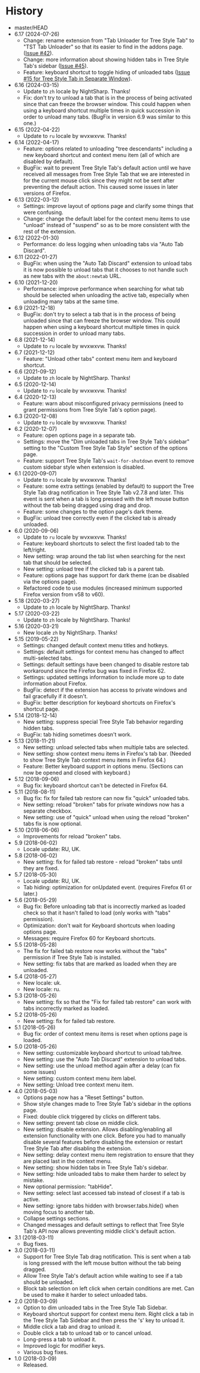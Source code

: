 # History

- master/HEAD
- 6.17 (2024-07-26)
  - Change: rename extension from "Tab Unloader for Tree Style Tab" to "TST Tab Unloader" so that its easier to find in the addons page. ([Issue #42](https://github.com/Lej77/tab-unloader-for-tree-style-tab/issues/42)).
  - Change: more information about showing hidden tabs in Tree Style Tab's sidebar ([Issue #45](https://github.com/Lej77/tab-unloader-for-tree-style-tab/issues/45)).
  - Feature: keyboard shortcut to toggle hiding of unloaded tabs ([Issue #15 for Tree Style Tab in Separate Window](https://github.com/Lej77/tree-style-tab-in-separate-window/issues/15)).
- 6.16 (2024-03-15)
  - Update to `zh` locale by NightSharp. Thanks!
  - Fix: don't try to unload a tab that is in the process of being activated since that can freeze the browser window. This could happen when using a keyboard shortcut multiple times in quick succession in order to unload many tabs. (BugFix in version 6.9 was similar to this one.)
- 6.15 (2022-04-22)
  - Update to `ru` locale by wvxwxvw. Thanks!
- 6.14 (2022-04-17)
  - Feature: options related to unloading "tree descendants" including a new keyboard shortcut and context menu item (all of which are disabled by default).
  - BugFix: wait to prevent Tree Style Tab's default action until we have received all messages from Tree Style Tab that we are interested in for the current mouse click since they might not be sent after preventing the default action. This caused some issues in later versions of Firefox.
- 6.13 (2022-03-12)
  - Settings: improve layout of options page and clarify some things that were confusing.
  - Change: change the default label for the context menu items to use "unload" instead of "suspend" so as to be more consistent with the rest of the extension.
- 6.12 (2022-01-30)
  - Performance: do less logging when unloading tabs via "Auto Tab Discard".
- 6.11 (2022-01-27)
  - BugFix: when using the "Auto Tab Discard" extension to unload tabs it is now possible to unload tabs that it chooses to not handle such as new tabs with the `about:newtab` URL.
- 6.10 (2021-12-20)
  - Performance: improve performance when searching for what tab should be selected when unloading the active tab, especially when unloading many tabs at the same time.
- 6.9 (2021-12-18)
  - BugFix: don't try to select a tab that is in the process of being unloaded since that can freeze the browser window. This could happen when using a keyboard shortcut multiple times in quick succession in order to unload many tabs.
- 6.8 (2021-12-14)
  - Update to `ru` locale by wvxwxvw. Thanks!
- 6.7 (2021-12-12)
  - Feature: "Unload other tabs" context menu item and keyboard shortcut.
- 6.6 (2021-09-12)
  - Update to `zh` locale by NightSharp. Thanks!
- 6.5 (2020-12-14)
  - Update to `ru` locale by wvxwxvw. Thanks!
- 6.4 (2020-12-13)
  - Feature: warn about misconfigured privacy permissions (need to grant permissions from Tree Style Tab's option page).
- 6.3 (2020-12-08)
  - Update to `ru` locale by wvxwxvw. Thanks!
- 6.2 (2020-12-07)
  - Feature: open options page in a separate tab.
  - Settings: move the "Dim unloaded tabs in Tree Style Tab's sidebar" setting to the "Custom Tree Style Tab Style" section of the options page.
  - Feature: support Tree Style Tab's `wait-for-shutdown` event to remove custom sidebar style when extension is disabled.
- 6.1 (2020-09-07)
  - Update to `ru` locale by wvxwxvw. Thanks!
  - Feature: some extra settings (enabled by default) to support the Tree Style Tab drag notification in Tree Style Tab v2.7.8 and later. This event is sent when a tab is long pressed with the left mouse button without the tab being dragged using drag and drop.
  - Feature: some changes to the option page's dark theme.
  - BugFix: unload tree correctly even if the clicked tab is already unloaded.
- 6.0 (2020-09-06)
  - Update to `ru` locale by wvxwxvw. Thanks!
  - Feature: keyboard shortcuts to select the first loaded tab to the left/right.
  - New setting: wrap around the tab list when searching for the next tab that should be selected.
  - New setting: unload tree if the clicked tab is a parent tab.
  - Feature: options page has support for dark theme (can be disabled via the options page).
  - Refactored code to use modules (increased minimum supported Firefox version from v58 to v60).
- 5.18 (2020-03-27)
  - Update to `zh` locale by NightSharp. Thanks!
- 5.17 (2020-03-22)
  - Update to `zh` locale by NightSharp. Thanks!
- 5.16 (2020-03-21)
  - New locale `zh` by NightSharp. Thanks!
- 5.15 (2019-05-22)
  - Settings: changed default context menu titles and hotkeys.
  - Settings: default settings for context menu has changed to affect multi-selected tabs.
  - Settings: default settings have been changed to disable restore tab workaround since the Firefox bug was fixed in Firefox 62.
  - Settings: updated settings information to include more up to date information about Firefox.
  - BugFix: detect if the extension has access to private windows and fail gracefully if it doesn't.
  - BugFix: better description for keyboard shortcuts on Firefox's shortcut page.
- 5.14 (2018-12-14)
  - New setting: suppress special Tree Style Tab behavior regarding hidden tabs.
  - BugFix: tab hiding sometimes doesn't work.
- 5.13 (2018-11-21)
  - New setting: unload selected tabs when multiple tabs are selected.
  - New setting: show context menu items in Firefox's tab bar. (Needed to show Tree Style Tab context menu items in Firefox 64.)
  - Feature: Better keyboard support in options menu. (Sections can now be opened and closed with keyboard.)
- 5.12 (2018-09-06)
  - Bug fix: keyboard shortcut can't be detected in Firefox 64.
- 5.11 (2018-08-11)
  - Bug fix: fix for failed tab restore can now fix "quick" unloaded tabs.
  - New setting: reload "broken" tabs for private windows now has a separate checkbox.
  - New setting: use of "quick" unload when using the reload "broken" tabs fix is now optional.
- 5.10 (2018-06-06)
  - Improvements for reload "broken" tabs.
- 5.9 (2018-06-02)
  - Locale update: RU, UK.
- 5.8 (2018-06-02)
  - New setting: fix for failed tab restore - reload "broken" tabs until they are fixed.
- 5.7 (2018-05-30)
  - Locale update: RU, UK.
  - Tab hiding: optimization for onUpdated event. (requires Firefox 61 or later.)
- 5.6 (2018-05-29)
  - Bug fix: Before unloading tab that is incorrectly marked as loaded check so that it hasn't failed to load (only works with "tabs" permission).
  - Optimization: don't wait for Keyboard shortcuts when loading options page.
  - Messages: require Firefox 60 for Keyboard shortcuts.
- 5.5 (2018-05-28)
  - The fix for failed tab restore now works without the "tabs" permission if Tree Style Tab is installed.
  - New setting: fix tabs that are marked as loaded when they are unloaded.
- 5.4 (2018-05-27)
  - New locale: uk.
  - New locale: ru.
- 5.3 (2018-05-26)
  - New setting: fix so that the "Fix for failed tab restore" can work with tabs incorrectly marked as loaded.
- 5.2 (2018-05-26)
  - New setting: fix for failed tab restore.
- 5.1 (2018-05-26)
  - Bug fix: order of context menu items is reset when options page is loaded.
- 5.0 (2018-05-26)
  - New setting: customizable keyboard shortcut to unload tab/tree.
  - New setting: use the "Auto Tab Discard" extension to unload tabs.
  - New setting: use the unload method again after a delay (can fix some issues)
  - New setting: custom context menu item label.
  - New setting: Unload tree context menu item.
- 4.0 (2018-05-03)
  - Options page now has a "Reset Settings" button.
  - Show style changes made to Tree Style Tab's sidebar in the options page.
  - Fixed: double click triggered by clicks on different tabs.
  - New setting: prevent tab close on middle click.
  - New setting: disable extension. Allows disabling/enabling all extension functionality with one click. Before you had to manually disable several features before disabling the extension or restart Tree Style Tab after disabling the extension.
  - New setting: delay context menu item registration to ensure that they are placed last in the context menu.
  - New setting: show hidden tabs in Tree Style Tab's sidebar.
  - New setting: hide unloaded tabs to make them harder to select by mistake.
  - New optional permission: "tabHide".
  - New setting: select last accessed tab instead of closest if a tab is active.
  - New setting: ignore tabs hidden with browser.tabs.hide() when moving focus to another tab.
  - Collapse settings sections.
  - Changed messages and default settings to reflect that Tree Style Tab's API now allows preventing middle click's default action.
- 3.1 (2018-03-11)
  - Bug fixes.
- 3.0 (2018-03-11)
  - Support for Tree Style Tab drag notification. This is sent when a tab is long pressed with the left mouse button without the tab being dragged.
  - Allow Tree Style Tab's default action while waiting to see if a tab should be unloaded.
  - Block tab selection on left click when certain conditions are met. Can be used to make it harder to select unloaded tabs.
- 2.0 (2018-03-09)
  - Option to dim unloaded tabs in the Tree Style Tab Sidebar.
  - Keyboard shortcut support for context menu item. Right click a tab in the Tree Style Tab Sidebar and then press the 's' key to unload it.
  - Middle click a tab and drag to unload it.
  - Double click a tab to unload tab or to cancel unload.
  - Long-press a tab to unload it.
  - Improved logic for modifier keys.
  - Various bug fixes.
- 1.0 (2018-03-09)
  - Released.
